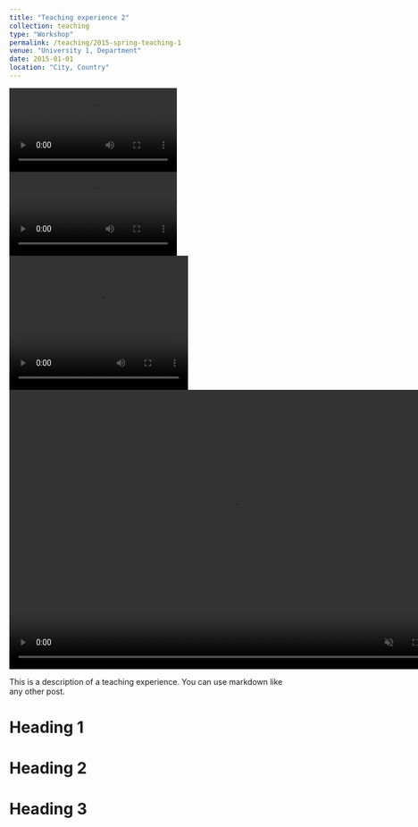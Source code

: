 ```yaml
---
title: "Teaching experience 2"
collection: teaching
type: "Workshop"
permalink: /teaching/2015-spring-teaching-1
venue: "University 1, Department"
date: 2015-01-01
location: "City, Country"
---
```


<video controls>
<source src="Tisolant.mp4" type="video/mp4">
</video>

<video controls>
<source src="https://github.com/RodrigoZelada/rodrigozelada.github.io/tree/master/videos/Tisolant.mp4" type="video/mp4">
</video>

 <video width="320" height="240" autoplay>
  <source src="Tisolant.mp4" type="video/mp4">
</video> 


 <video controls="" width="800" height="500" muted="" loop="" autoplay="">
  <source src="https://github.com/RodrigoZelada/rodrigozelada.github.io/tree/master/videos/Tisolant.mp4" type="video/mp4">
</video> 


This is a description of a teaching experience. You can use markdown like any other post.

Heading 1
======

Heading 2
======

Heading 3
======
